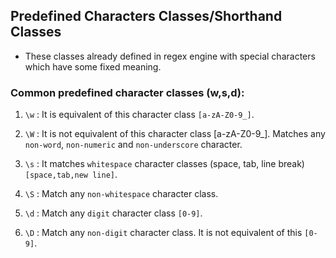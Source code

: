 ## Predefined Characters Classes/Shorthand Classes
* These classes already defined in regex engine with special characters which have some fixed meaning.

### Common predefined character classes (w,s,d):
  1. `\w` : It is equivalent of this character class `[a-zA-Z0-9_]`.

  2. `\W` : It is not equivalent of this character class [a-zA-Z0-9_]. Matches any `non-word`, `non-numeric` and `non-underscore` character.

  3. `\s` : It matches `whitespace` character classes (space, tab, line break) `[space,tab,new line]`.

  4. `\S` : Match any `non-whitespace` character class.

  5. `\d` : Match any `digit` character class `[0-9]`.

  6. `\D` : Match any `non-digit` character class. It is not equivalent of this `[0-9]`.